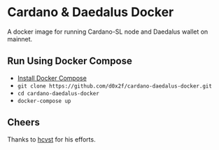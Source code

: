 # Cardano &amp; Daedalus Docker

A docker image for running Cardano-SL node and Daedalus wallet on mainnet.

## Run Using Docker Compose
- [Install Docker Compose](https://docs.docker.com/compose/install/)
- `git clone https://github.com/d0x2f/cardano-daedalus-docker.git`
- `cd cardano-daedalus-docker`
- `docker-compose up`

## Cheers

Thanks to [hcvst](https://github.com/hcvst/) for his efforts.